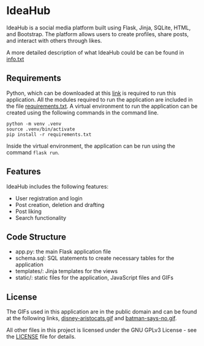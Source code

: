 # IdeaHub
IdeaHub is a social media platform built using Flask, Jinja, SQLite, HTML, and Bootstrap. The platform allows users to create profiles, share posts, and interact with others through likes.

A more detailed description of what IdeaHub could be can be found in [info.txt](info.txt)

## Requirements
Python, which can be downloaded at this [link](https://www.python.org/downloads/) is required to run this application. All the modules required to run the application are included in the file [requirements.txt](https://github.com/Suhana66/IdeaHub/blob/master/requirements.txt). A virtual environment to run the application can be created using the following commands in the command line.

```
python -m venv .venv
source .venv/bin/activate
pip install -r requirements.txt
```

Inside the virtual environment, the application can be run using the command `flask run`.

## Features
IdeaHub includes the following features:
* User registration and login
* Post creation, deletion and drafting
* Post liking
* Search functionality

## Code Structure
* app.py: the main Flask application file
* schema.sql: SQL statements to create necessary tables for the application
* templates/: Jinja templates for the views
* static/: static files for the application, JavaScript files and GIFs

## License
The GIFs used in this application are in the public domain and can be found at the following links, [disney-aristocats.gif](http://gifgifs.com/creatures-cartoons/cartoon-characters/35107-disney-aristocats.html) and [batman-says-no.gif](http://gifgifs.com/creatures-cartoons/cartoon-characters/35099-batman-says-no.html).

All other files in this project is licensed under the GNU GPLv3 License - see the [LICENSE](COPYING) file for details.
